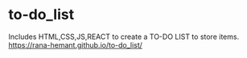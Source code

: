 # to-do_list
Includes HTML,CSS,JS,REACT to create a TO-DO LIST to store items.
https://rana-hemant.github.io/to-do_list/
